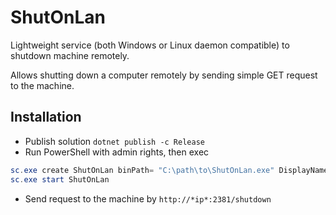# ShutOnLan

Lightweight service (both Windows or Linux daemon compatible) to shutdown machine remotely.

Allows shutting down a computer remotely by sending simple GET request to the machine.


## Installation
- Publish solution
```dotnet publish -c Release```
- Run PowerShell with admin rights, then exec
```powershell
sc.exe create ShutOnLan binPath= "C:\path\to\ShutOnLan.exe" DisplayName= "ShutOnLan" start= auto
sc.exe start ShutOnLan
```
- Send request to the machine by ```http://*ip*:2381/shutdown```
